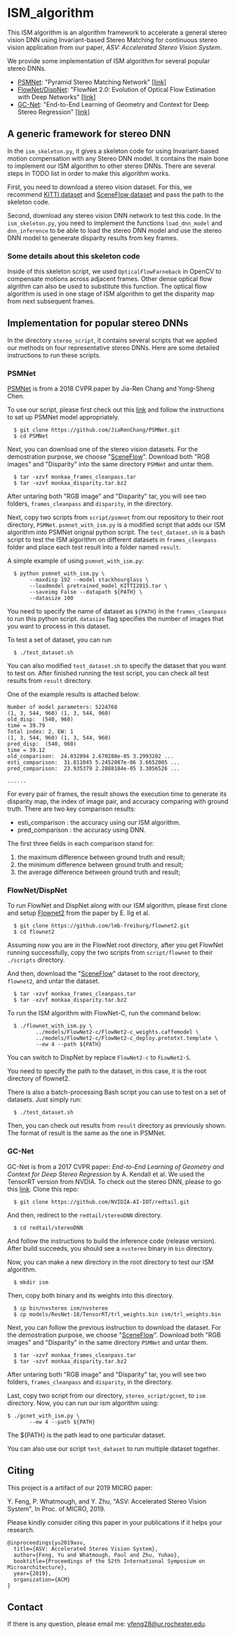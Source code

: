 # ISM_algorithm

This ISM algorithm is an algorithm framework to accelerate a general stereo vision DNN using Invariant-based Stereo Matching for continuous stereo vision application from our paper, *ASV: Accelerated Stereo Vision System*.

We provide some implementation of ISM algorithm for several popular stereo DNNs.

  * [PSMNet](#psmnet): "Pyramid Stereo Matching Network" [[link]](https://arxiv.org/abs/1803.08669)
  * [FlowNet/DispNet](#flownetdispnet): "FlowNet 2.0: Evolution of Optical Flow Estimation with Deep Networks" [[link]](https://arxiv.org/abs/1612.01925)
  * [GC-Net](#gc-net): "End-to-End Learning of Geometry and Context for Deep Stereo Regression" [[link]](https://arxiv.org/abs/1703.04309)

## A generic framework for stereo DNN

In the `ism_skeleton.py`, it gives a skeleton code for using Invariant-based motion compensation with any Stereo DNN model. It contains the main bone to implement our ISM algorithm to other stereo DNNs. There are several steps in TODO list in order to make this algorithm works.

First, you need to download a stereo vision dataset. For this, we recommend [KITTI dataset](http://www.cvlibs.net/datasets/kitti/eval_depth_all.php) and [SceneFlow dataset](https://lmb.informatik.uni-freiburg.de/resources/datasets/SceneFlowDatasets.en.html) and pass the path to the skeleton code.

Second, download any stereo vision DNN network to test this code. In the `ism_skeleton.py`, you need to implement the functions `load_dnn_model` and `dnn_inference` to be able to load the stereo DNN model and use the stereo DNN model to geneerate disparity results from key frames.

### Some details about this skeleton code

Inside of this skeleton script, we used `OpticalFlowFarneback` in OpenCV to compensate motions across adjacent frames. Other dense optical flow algrithm can also be used to substitute this function. The optical flow algorithm is used in one stage of ISM algorithm to get the disparity map from next subsequent frames.

## Implementation for popular stereo DNNs

In the directory `stereo_script`, it contains several scripts that we applied our methods on four representative stereo DNNs. Here are some detailed instructions to run these scripts.

### PSMNet

[PSMNet](https://github.com/JiaRenChang/PSMNet) is from a 2018 CVPR paper by Jia-Ren Chang and Yong-Sheng Chen. 

To use our script, please first check out this [link](https://github.com/JiaRenChang/PSMNet) and follow the instructions to set up PSMNet model appropriately.

```
  $ git clone https://github.com/JiaRenChang/PSMNet.git
  $ cd PSMNet
```

Next, you can download one of the stereo vision datasets. For the demostration purpose, we choose "[SceneFlow](https://lmb.informatik.uni-freiburg.de/resources/datasets/SceneFlowDatasets.en.html)". Download both "RGB images" and "Disparity" into the same directory `PSMNet` and untar them.

```
  $ tar -xzvf monkaa_frames_cleanpass.tar
  $ tar -xzvf monkaa_disparity.tar.bz2
```

After untaring both "RGB image" and "Disparity" tar, you will see two folders, `frames_cleanpass` and `disparity`, in the directory.

Next, copy two scripts from `script/psmnet` from our repository to their root directory, `PSMNet`. `psmnet_with_ism.py` is a modified script that adds our ISM algorithm into PSMNet orignal python script. The `test_dataset.sh` is a bash script to test the ISM algorithm on different datasets in `frames_cleanpass` folder and place each test result into a folder named `result`.

A simple example of using `psmnet_with_ism.py`:
```
  $ python psmnet_with_ism.py \
       --maxdisp 192 --model stackhourglass \
       --loadmodel pretrained_model_KITTI2015.tar \
       --saveimg False --datapath ${PATH} \
       --datasize 100
```

You need to specify the name of dataset as `${PATH}` in the `frames_cleanpass` to run this python script. `datasize` flag specifies the number of images that you want to process in this dataset. 

To test a set of dataset, you can run
```
  $ ./test_dataset.sh
```

You can also modified `test_dataset.sh` to specify the dataset that you want to test on. After finished running the test script, you can check all test results from `result` directory.

One of the example results is attached below: 

```
Number of model parameters: 5224768
(1, 3, 544, 960) (1, 3, 544, 960)
old_disp:  (540, 960)
time = 39.79
Total index: 2, EW: 1
(1, 3, 544, 960) (1, 3, 544, 960)
pred_disp:  (540, 960)
time = 39.12
old_comparison:  24.032894 2.670288e-05 3.2993202 ...
esti_comparison:  31.811045 5.2452087e-06 3.6652005 ...
pred_comparison:  23.935379 2.2888184e-05 3.3056526 ...

......
```

For every pair of frames, the result shows the execution time to generate its disparity map, the index of image pair, and accuracy comparing with ground truth. There are two key comparison results:
 * esti_comparison : the accuracy using our ISM algorithm.
 * pred_comparison : the accuracy using DNN.
 
The first three fields in each comparison stand for:
  1. the maximum difference between ground truth and result;
  2. the minimum difference between ground truth and result;
  3. the average difference between ground truth and result;

### FlowNet/DispNet

To run FlowNet and DispNet along with our ISM algorithm, please first clone and setup [Flownet2](https://github.com/lmb-freiburg/flownet2) from the paper by E. Ilg et al. 

```
  $ git clone https://github.com/lmb-freiburg/flownet2.git
  $ cd flownet2
```

Assuming now you are in the FlowNet root directory, after you get FlowNet running successfully, copy the two scripts from `script/flownet` to their `./scripts` directory.

And then, download the "[SceneFlow](https://lmb.informatik.uni-freiburg.de/resources/datasets/SceneFlowDatasets.en.html)" dataset to the root directory, `flownet2`,  and untar the dataset.

```
  $ tar -xzvf monkaa_frames_cleanpass.tar
  $ tar -xzvf monkaa_disparity.tar.bz2
```

To run the ISM algorithm with FlowNet-C, run the command below:

```
  $ ./flownet_with_ism.py \
         ../models/FlowNet2-c/FlowNet2-c_weights.caffemodel \
         ../models/FlowNet2-c/FlowNet2-c_deploy.prototxt.template \
         --ew 4 --path ${PATH}

```
You can switch to DispNet by replace `FlowNet2-c` to `FLowNet2-S`.

You need to specify the path to the dataset, in this case, it is the root directory of flownet2.

There is also a batch-processing Bash script you can use to test on a set of datasets. Just simply run:
```
  $ ./test_dataset.sh
```
Then, you can check out results from `result` directory as previously shown. The format of result is the same as the one in PSMNet.


### GC-Net

GC-Net is from a 2017 CVPR paper: *End-to-End Learning of Geometry and Context for Deep Stereo Regression* by A. Kendall et al. We used the TensorRT version from NVDIA. To check out the stereo DNN, please to go this [link](https://github.com/NVIDIA-AI-IOT/redtail). Clone this repo:
```
  $ git clone https://github.com/NVIDIA-AI-IOT/redtail.git 
```
And then, redirect to the `redtail/stereoDNN` directory.
```
  $ cd redtail/stereoDNN
```
And follow the instructions to build the inference code (release version). 
After build succeeds, you should see a `nvstereo` binary in `bin` directory.

Now, you can make a new directory in the root directory to test our ISM algorithm.
```
  $ mkdir ism
```

Then, copy both binary and its weights into this directory.
```
  $ cp bin/nvstereo ism/nvstereo
  $ cp models/ResNet-18/TensorRT/trl_weights.bin ism/trl_weights.bin
```

Next, you can follow the previous instruction to download the dataset. 
For the demostration purpose, we choose "[SceneFlow](https://lmb.informatik.uni-freiburg.de/resources/datasets/SceneFlowDatasets.en.html)". Download 
both "RGB images" and "Disparity" in the same directory `PSMNet` and untar them.

```
  $ tar -xzvf monkaa_frames_cleanpass.tar
  $ tar -xzvf monkaa_disparity.tar.bz2
```

After untaring both "RGB image" and "Disparity" tar, you will see two folders,
`frames_cleanpass` and `disparity`, in the directory.

Last, copy two script from our directory, `stereo_script/gcnet`, to `ism` directory.
Now, you can run our ism algorithm using:
```
$ ./gcnet_with_ism.py \
       --ew 4 --path ${PATH}
```
The ${PATH} is the path lead to one particular dataset.

You can also use our script `test_dataset` to run multiple dataset together.

## Citing

This project is a artifact of our 2019 MICRO paper:

Y. Feng,  P. Whatmough, and Y. Zhu, "ASV: Accelerated Stereo Vision System", In Proc. of MICRO, 2019.

Please kindly consider citing this paper in your publications if it helps your research.
```
@inproceedings{yu2019asv,
  title={ASV: Accelerated Stereo Vision System},
  author={Feng, Yu and Whatmough, Paul and Zhu, Yuhao},
  booktitle={Proceedings of the 52th International Symposium on Microarchitecture},
  year={2019},
  organization={ACM}
}
```

## Contact

If there is any question, please email me: yfeng28@ur.rochester.edu.
